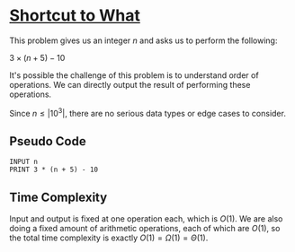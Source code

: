 # [Shortcut to What]("https://open.kattis.com/problems/shortcuttowhat")

This problem gives us an integer $n$ and asks us to perform the following:

$3 \times (n + 5) - 10$

It's possible the challenge of this problem is to understand order of operations. We can directly output the result of performing these operations.

Since $n \leq |10^3|$, there are no serious data types or edge cases to consider.

## Pseudo Code
```
INPUT n
PRINT 3 * (n + 5) - 10
```

## Time Complexity
Input and output is fixed at one operation each, which is $O(1)$. We are also doing a fixed amount of arithmetic operations, each of which are $O(1)$, so the total time complexity is exactly $O(1) = \Omega(1) = \Theta(1)$.
